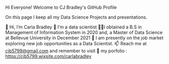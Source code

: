Hi Everyone! Welcome to CJ Bradley's GitHub Profile

On this page I keep all my Data Science Projects and presentations.

👋 Hi, I’m Carla Bradley
🤖 I’m a data scientist
🧑‍🎓I obtained a B.S in Management of Information System in 2020 and, a Master of Data Science at Bellevue University in December 2021
🥳 I am presently on the job market exploring new job opportunities as a Data Scientist.
📫 Reach me at cjb5799@gmail.com and remember to visit 
👀 my porfolio : https://cjb5799.wixsite.com/carlabradley

